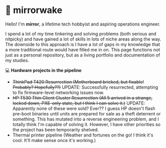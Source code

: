 # 🌌 **mirrorwake**
Hello! I'm **mirror**, a lifetime tech hobbyist and aspiring operations engineer.

I spend a lot of my time tinkering and solving problems (both serious and nitpicky) and have gained a lot of skills in lots of niche areas along the way. The downside to this approach is I have a lot of gaps in my knowledge that a more traditional route would have filled me in on. This page functions not just as a personal repository, but as a living portfolio and documentation of my studies.

💻 **Hardware projects in the pipeline**
- ~~ThinkPad T420 Resurrection (Motherboard bricked, but fixable! Probably? Hopefully??)~~ UPDATE: Successfully resurrected, attempting to fix firmware-level networking issues now.
- ~~HP T530 Thin Client Cluster Resurrection (All 5 arrived in a strange, locked down, PXE-only state, but I think I can solve it.)~~ UPDATE: Apparently none of these were sold? Ever?? I guess HP doesn't flash pre-boot binaries until units are prepared for sale as a theft deterrent or something. This has mutated into a reverse engineering problem, and I totally think I'm capable of solving it. However, I have other priorities so the project has been temporarily shelved.
- Thermal printer pipeline (Weather and fortunes on the go! I think it's cool. It'll make sense once it's working.)
